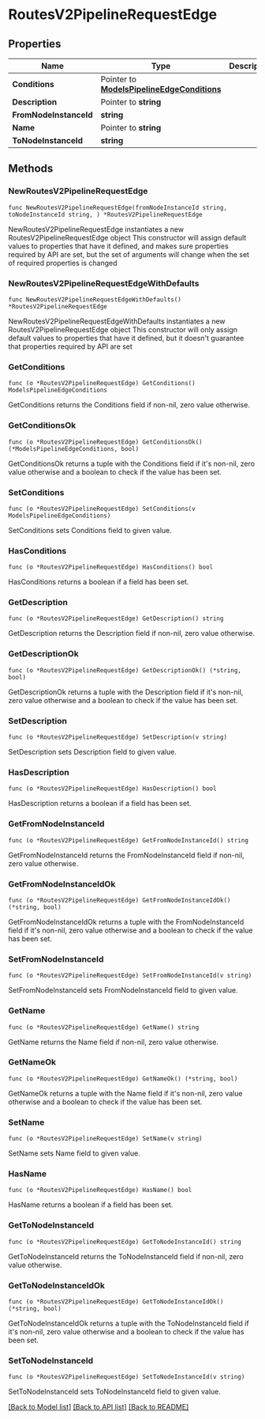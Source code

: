 # RoutesV2PipelineRequestEdge

## Properties

Name | Type | Description | Notes
------------ | ------------- | ------------- | -------------
**Conditions** | Pointer to [**ModelsPipelineEdgeConditions**](ModelsPipelineEdgeConditions.md) |  | [optional] 
**Description** | Pointer to **string** |  | [optional] 
**FromNodeInstanceId** | **string** |  | 
**Name** | Pointer to **string** |  | [optional] 
**ToNodeInstanceId** | **string** |  | 

## Methods

### NewRoutesV2PipelineRequestEdge

`func NewRoutesV2PipelineRequestEdge(fromNodeInstanceId string, toNodeInstanceId string, ) *RoutesV2PipelineRequestEdge`

NewRoutesV2PipelineRequestEdge instantiates a new RoutesV2PipelineRequestEdge object
This constructor will assign default values to properties that have it defined,
and makes sure properties required by API are set, but the set of arguments
will change when the set of required properties is changed

### NewRoutesV2PipelineRequestEdgeWithDefaults

`func NewRoutesV2PipelineRequestEdgeWithDefaults() *RoutesV2PipelineRequestEdge`

NewRoutesV2PipelineRequestEdgeWithDefaults instantiates a new RoutesV2PipelineRequestEdge object
This constructor will only assign default values to properties that have it defined,
but it doesn't guarantee that properties required by API are set

### GetConditions

`func (o *RoutesV2PipelineRequestEdge) GetConditions() ModelsPipelineEdgeConditions`

GetConditions returns the Conditions field if non-nil, zero value otherwise.

### GetConditionsOk

`func (o *RoutesV2PipelineRequestEdge) GetConditionsOk() (*ModelsPipelineEdgeConditions, bool)`

GetConditionsOk returns a tuple with the Conditions field if it's non-nil, zero value otherwise
and a boolean to check if the value has been set.

### SetConditions

`func (o *RoutesV2PipelineRequestEdge) SetConditions(v ModelsPipelineEdgeConditions)`

SetConditions sets Conditions field to given value.

### HasConditions

`func (o *RoutesV2PipelineRequestEdge) HasConditions() bool`

HasConditions returns a boolean if a field has been set.

### GetDescription

`func (o *RoutesV2PipelineRequestEdge) GetDescription() string`

GetDescription returns the Description field if non-nil, zero value otherwise.

### GetDescriptionOk

`func (o *RoutesV2PipelineRequestEdge) GetDescriptionOk() (*string, bool)`

GetDescriptionOk returns a tuple with the Description field if it's non-nil, zero value otherwise
and a boolean to check if the value has been set.

### SetDescription

`func (o *RoutesV2PipelineRequestEdge) SetDescription(v string)`

SetDescription sets Description field to given value.

### HasDescription

`func (o *RoutesV2PipelineRequestEdge) HasDescription() bool`

HasDescription returns a boolean if a field has been set.

### GetFromNodeInstanceId

`func (o *RoutesV2PipelineRequestEdge) GetFromNodeInstanceId() string`

GetFromNodeInstanceId returns the FromNodeInstanceId field if non-nil, zero value otherwise.

### GetFromNodeInstanceIdOk

`func (o *RoutesV2PipelineRequestEdge) GetFromNodeInstanceIdOk() (*string, bool)`

GetFromNodeInstanceIdOk returns a tuple with the FromNodeInstanceId field if it's non-nil, zero value otherwise
and a boolean to check if the value has been set.

### SetFromNodeInstanceId

`func (o *RoutesV2PipelineRequestEdge) SetFromNodeInstanceId(v string)`

SetFromNodeInstanceId sets FromNodeInstanceId field to given value.


### GetName

`func (o *RoutesV2PipelineRequestEdge) GetName() string`

GetName returns the Name field if non-nil, zero value otherwise.

### GetNameOk

`func (o *RoutesV2PipelineRequestEdge) GetNameOk() (*string, bool)`

GetNameOk returns a tuple with the Name field if it's non-nil, zero value otherwise
and a boolean to check if the value has been set.

### SetName

`func (o *RoutesV2PipelineRequestEdge) SetName(v string)`

SetName sets Name field to given value.

### HasName

`func (o *RoutesV2PipelineRequestEdge) HasName() bool`

HasName returns a boolean if a field has been set.

### GetToNodeInstanceId

`func (o *RoutesV2PipelineRequestEdge) GetToNodeInstanceId() string`

GetToNodeInstanceId returns the ToNodeInstanceId field if non-nil, zero value otherwise.

### GetToNodeInstanceIdOk

`func (o *RoutesV2PipelineRequestEdge) GetToNodeInstanceIdOk() (*string, bool)`

GetToNodeInstanceIdOk returns a tuple with the ToNodeInstanceId field if it's non-nil, zero value otherwise
and a boolean to check if the value has been set.

### SetToNodeInstanceId

`func (o *RoutesV2PipelineRequestEdge) SetToNodeInstanceId(v string)`

SetToNodeInstanceId sets ToNodeInstanceId field to given value.



[[Back to Model list]](../README.md#documentation-for-models) [[Back to API list]](../README.md#documentation-for-api-endpoints) [[Back to README]](../README.md)


